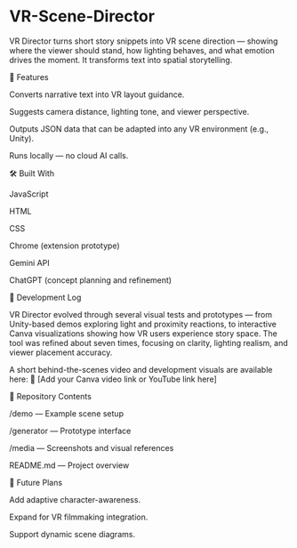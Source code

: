 # VR-Scene-Director

VR Director turns short story snippets into VR scene direction — showing where the viewer should stand, how lighting behaves, and what emotion drives the moment.
It transforms text into spatial storytelling.

🧩 Features

Converts narrative text into VR layout guidance.

Suggests camera distance, lighting tone, and viewer perspective.

Outputs JSON data that can be adapted into any VR environment (e.g., Unity).

Runs locally — no cloud AI calls.

🛠 Built With

JavaScript

HTML

CSS

Chrome (extension prototype)

Gemini API

ChatGPT (concept planning and refinement)

🧠 Development Log

VR Director evolved through several visual tests and prototypes — from Unity-based demos exploring light and proximity reactions, to interactive Canva visualizations showing how VR users experience story space.
The tool was refined about seven times, focusing on clarity, lighting realism, and viewer placement accuracy.

A short behind-the-scenes video and development visuals are available here:
🎥 [Add your Canva video link or YouTube link here]

📁 Repository Contents

/demo — Example scene setup

/generator — Prototype interface

/media — Screenshots and visual references

README.md — Project overview

🌱 Future Plans

Add adaptive character-awareness.

Expand for VR filmmaking integration.

Support dynamic scene diagrams.
